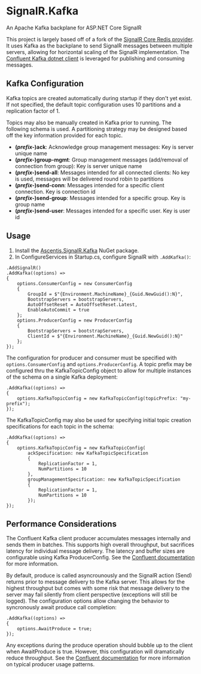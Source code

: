 # SignalR.Kafka

An Apache Kafka backplane for ASP.NET Core SignalR

This project is largely based off of a fork of the [SignalR Core Redis provider](https://github.com/dotnet/aspnetcore/tree/main/src/SignalR/server/StackExchangeRedis). It uses Kafka as the backplane to send SignalR messages between multiple servers, allowing for horizontal scaling of the SignalR implementation. The [Confluent Kafka dotnet client](https://github.com/confluentinc/confluent-kafka-dotnet) is leveraged for publishing and consuming messages.

## Kafka Configuration

Kafka topics are created automatically during startup if they don't yet exist. If not specified, the default topic configuration uses 10 partitions and a replication factor of 1.

Topics may also be manually created in Kafka prior to running. The following schema is used. A partitioning strategy may be designed based off the key information provided for each topic.
* **(_prefix-_)ack**: Acknowledge group management messages: Key is server unique name
* **(_prefix-_)group-mgmt**: Group management messages (add/removal of connection from group): Key is server unique name
* **(_prefix-_)send-all**: Messages intended for all connected clients: No key is used, messages will be delivered round robin to partitions
* **(_prefix-_)send-conn**: Messages intended for a specific client connection. Key is connection id
* **(_prefix-_)send-group**: Messages intended for a specific group. Key is group name
* **(_prefix-_)send-user**: Messages intended for a specific user. Key is user id

## Usage

1. Install the [Ascentis.SignalR.Kafka](https://www.nuget.org/packages/SignalR.Kafka/) NuGet package.
2. In ConfigureServices in Startup.cs, configure SignalR with `.AddKafka()`:

```
.AddSignalR()
.AddKafka((options) =>
{
    options.ConsumerConfig = new ConsumerConfig
    {
        GroupId = $"{Environment.MachineName}_{Guid.NewGuid():N}",
        BootstrapServers = bootstrapServers,
        AutoOffsetReset = AutoOffsetReset.Latest,
        EnableAutoCommit = true
    };
    options.ProducerConfig = new ProducerConfig
    {
        BootstrapServers = bootstrapServers,
        ClientId = $"{Environment.MachineName}_{Guid.NewGuid():N}"
    };
});
```

The configuration for producer and consumer must be specified with `options.ConsumerConfig` and `options.ProducerConfig`. A topic prefix may be configured thru the KafkaTopicConfig object to allow for multiple instances of the schema on a single Kafka deployment:

```
.AddKafka((options) =>
{
    options.KafkaTopicConfig = new KafkaTopicConfig(topicPrefix: "my-prefix");
});
```

The KafkaTopicConfig may also be used for specifying initial topic creation specifications for each topic in the schema:

```
.AddKafka((options) =>
{
    options.KafkaTopicConfig = new KafkaTopicConfig(
        ackSpecification: new KafkaTopicSpecification
        {
            ReplicationFactor = 1,
            NumPartitions = 10
        },
        groupManagementSpecification: new KafkaTopicSpecification
        {
            ReplicationFactor = 1,
            NumPartitions = 10
        });
});
```

## Performance Considerations

The Confluent Kafka client producer accumulates messages internally and sends them in batches. This supports high overall throughput, but sacrifices latency for individual message delivery. The latency and buffer sizes are configurable using Kafka ProducerConfig. See the [Confluent documentation](https://docs.confluent.io/platform/current/installation/configuration/producer-configs.html) for more information.

By default, produce is called asyncrounously and the SignalR action (Send) returns prior to message delivery to the Kafka server. This allows for the highest throughput but comes with some risk that message delivery to the server may fail silently from client perspective (exceptions will still be logged). The configuration options allow changing the behavior to syncronously await produce call completion:

```
.AddKafka((options) =>
{
    options.AwaitProduce = true;
});
```

Any exceptions during the produce operation should bubble up to the client when AwaitProduce is true. However, this configuration will dramatically reduce throughput. See the [Confluent documentation](https://docs.confluent.io/clients-confluent-kafka-dotnet/current/overview.html#producer) for more information on typical producer usage patterns.
